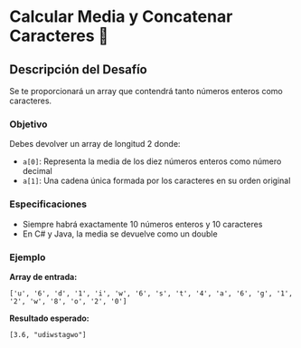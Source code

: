 # Calcular Media y Concatenar Caracteres 🧮

## Descripción del Desafío

Se te proporcionará un array que contendrá tanto números enteros como caracteres.

### Objetivo
Debes devolver un array de longitud 2 donde:
- `a[0]`: Representa la media de los diez números enteros como número decimal
- `a[1]`: Una cadena única formada por los caracteres en su orden original

### Especificaciones
- Siempre habrá exactamente 10 números enteros y 10 caracteres
- En C# y Java, la media se devuelve como un double

### Ejemplo

**Array de entrada:**
```
['u', '6', 'd', '1', 'i', 'w', '6', 's', 't', '4', 'a', '6', 'g', '1', '2', 'w', '8', 'o', '2', '0']
```

**Resultado esperado:**
```
[3.6, "udiwstagwo"]
```
